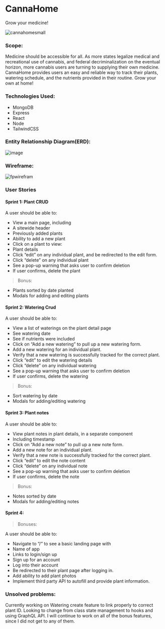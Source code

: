 # CannaHome
Grow your medicine!

![cannahomesmall](https://media.git.generalassemb.ly/user/32534/files/94b60880-8195-11eb-9615-d256948456f7)

### Scope: 
Medicine should be accessible for all. As more states legalize medical and recreational use of cannabis, and federal decriminalization on the eventual horizon, more cannabis users are turning to supplying their own medicine. CannaHome provides users an easy and reliable way  to track their plants, watering schedule, and the nutrients provided in their routine. Grow your own at home!

### Technologies Used:
* MongoDB
* Express
* React
* Node
* TailwindCSS

### Entity Relationship Diagram(ERD):
![image](https://media.git.generalassemb.ly/user/32534/files/d7b62180-7b80-11eb-9929-8d3bb6a90809)

### Wireframe:
![fpwirefram](https://media.git.generalassemb.ly/user/32534/files/96724180-7b81-11eb-89c9-06190efa2eb2)
### User Stories
#### Sprint 1: Plant CRUD
A user should be able to:
* View a main page, including
* A sitewide header
* Previously added plants
* Ability to add a new plant
* Click on a plant to view:
* Plant details
* Click “edit” on any individual plant, and be redirected to the edit form.
* Click “delete” on any individual plant
* See a pop-up warning that asks user to confirm deletion
* If user confirms, delete the plant
> Bonus: 
* Plants sorted by date planted
* Modals for adding and editing plants

#### Sprint 2: Watering Crud
A user should be able to:
* View a list of waterings on the plant detail page
* See watering date
* See if nutrients were included
* Click on “Add a new watering” to pull up a new watering form.
* Add a new watering for an individual plant.
* Verify that a new watering is successfully tracked for the correct plant.
* Click “edit” to edit the watering details
* Click “delete” on any individual watering
* See a pop-up warning that asks user to confirm deletion
* If user confirms, delete the watering
> Bonus: 
* Sort watering by date
* Modals for adding/editing watering

#### Sprint 3: Plant notes
A user should be able to:
* View plant notes in plant details, in a separate component
* Including timestamp
* Click on “Add a new note” to pull up a new note form.
* Add a new note for an individual plant.
* Verify that a new note is successfully tracked for the correct plant.
* Click “edit” to edit the note content
* Click “delete” on any individual note
* See a pop-up warning that asks user to confirm deletion
* If user confirms, delete the note
> Bonus:
* Notes sorted by date
* Modals for adding/editing notes

#### Sprint 4: 
> Bonuses: 


A user should be able to:
* Navigate to “/” to see a basic landing page with 
* Name of app
* Links to login/sign up
* Sign up for an account
* Log into their account
* Be redirected to their plant page after logging in. 
* Add ability to add plant photos
* Implement third party API to autofill and provide plant information. 

### Unsolved problems:
Currently working on Watering create feature to link properly to correct plant ID. Looking to change from class state management to hooks and using GraphQL API. I will continue to work on all of the bonus features, since I did not get to any of them.
